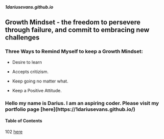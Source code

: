 ***1dariusevans.github.io***

## Growth Mindset - the freedom to persevere through failure, and commit to embracing new challenges
### Three Ways to Remind Myself to keep a Growth Mindset:
- Desire to learn
* Accepts critizism.
+ Keep going no matter what.
* Keep a Positive Attitude.

<h3> Hello my name is Darius. I am an aspiring coder. Please visit my portfolio page [here](https://1dariusevans.github.io/)

#### Table of Contents 
102 [here](https://github.com/1dariusevans/Reading-Notes/tree/main/102)


